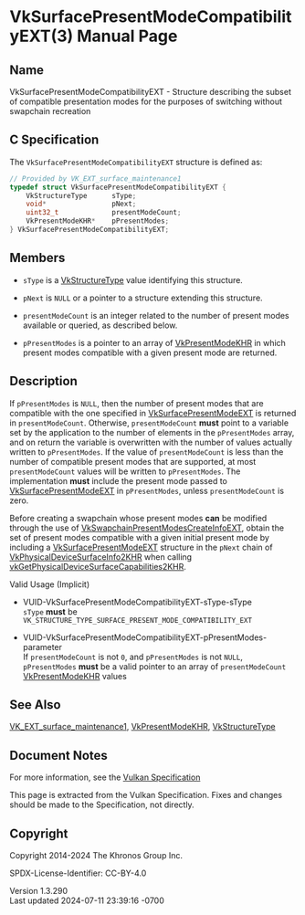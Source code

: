 # VkSurfacePresentModeCompatibilityEXT(3) Manual Page

## Name

VkSurfacePresentModeCompatibilityEXT - Structure describing the subset
of compatible presentation modes for the purposes of switching without
swapchain recreation



## <a href="#_c_specification" class="anchor"></a>C Specification

The `VkSurfacePresentModeCompatibilityEXT` structure is defined as:

``` c
// Provided by VK_EXT_surface_maintenance1
typedef struct VkSurfacePresentModeCompatibilityEXT {
    VkStructureType      sType;
    void*                pNext;
    uint32_t             presentModeCount;
    VkPresentModeKHR*    pPresentModes;
} VkSurfacePresentModeCompatibilityEXT;
```

## <a href="#_members" class="anchor"></a>Members

- `sType` is a [VkStructureType](https://registry.khronos.org/vulkan/specs/1.3-extensions/man/html/VkStructureType.html) value identifying
  this structure.

- `pNext` is `NULL` or a pointer to a structure extending this
  structure.

- `presentModeCount` is an integer related to the number of present
  modes available or queried, as described below.

- `pPresentModes` is a pointer to an array of
  [VkPresentModeKHR](https://registry.khronos.org/vulkan/specs/1.3-extensions/man/html/VkPresentModeKHR.html) in which present modes
  compatible with a given present mode are returned.

## <a href="#_description" class="anchor"></a>Description

If `pPresentModes` is `NULL`, then the number of present modes that are
compatible with the one specified in
[VkSurfacePresentModeEXT](https://registry.khronos.org/vulkan/specs/1.3-extensions/man/html/VkSurfacePresentModeEXT.html) is returned in
`presentModeCount`. Otherwise, `presentModeCount` **must** point to a
variable set by the application to the number of elements in the
`pPresentModes` array, and on return the variable is overwritten with
the number of values actually written to `pPresentModes`. If the value
of `presentModeCount` is less than the number of compatible present
modes that are supported, at most `presentModeCount` values will be
written to `pPresentModes`. The implementation **must** include the
present mode passed to
[VkSurfacePresentModeEXT](https://registry.khronos.org/vulkan/specs/1.3-extensions/man/html/VkSurfacePresentModeEXT.html) in
`pPresentModes`, unless `presentModeCount` is zero.

Before creating a swapchain whose present modes **can** be modified
through the use of
[VkSwapchainPresentModesCreateInfoEXT](https://registry.khronos.org/vulkan/specs/1.3-extensions/man/html/VkSwapchainPresentModesCreateInfoEXT.html),
obtain the set of present modes compatible with a given initial present
mode by including a
[VkSurfacePresentModeEXT](https://registry.khronos.org/vulkan/specs/1.3-extensions/man/html/VkSurfacePresentModeEXT.html) structure in the
`pNext` chain of
[VkPhysicalDeviceSurfaceInfo2KHR](https://registry.khronos.org/vulkan/specs/1.3-extensions/man/html/VkPhysicalDeviceSurfaceInfo2KHR.html)
when calling
[vkGetPhysicalDeviceSurfaceCapabilities2KHR](https://registry.khronos.org/vulkan/specs/1.3-extensions/man/html/vkGetPhysicalDeviceSurfaceCapabilities2KHR.html).

Valid Usage (Implicit)

- <a href="#VUID-VkSurfacePresentModeCompatibilityEXT-sType-sType"
  id="VUID-VkSurfacePresentModeCompatibilityEXT-sType-sType"></a>
  VUID-VkSurfacePresentModeCompatibilityEXT-sType-sType  
  `sType` **must** be
  `VK_STRUCTURE_TYPE_SURFACE_PRESENT_MODE_COMPATIBILITY_EXT`

- <a
  href="#VUID-VkSurfacePresentModeCompatibilityEXT-pPresentModes-parameter"
  id="VUID-VkSurfacePresentModeCompatibilityEXT-pPresentModes-parameter"></a>
  VUID-VkSurfacePresentModeCompatibilityEXT-pPresentModes-parameter  
  If `presentModeCount` is not `0`, and `pPresentModes` is not `NULL`,
  `pPresentModes` **must** be a valid pointer to an array of
  `presentModeCount` [VkPresentModeKHR](https://registry.khronos.org/vulkan/specs/1.3-extensions/man/html/VkPresentModeKHR.html) values

## <a href="#_see_also" class="anchor"></a>See Also

[VK_EXT_surface_maintenance1](https://registry.khronos.org/vulkan/specs/1.3-extensions/man/html/VK_EXT_surface_maintenance1.html),
[VkPresentModeKHR](https://registry.khronos.org/vulkan/specs/1.3-extensions/man/html/VkPresentModeKHR.html),
[VkStructureType](https://registry.khronos.org/vulkan/specs/1.3-extensions/man/html/VkStructureType.html)

## <a href="#_document_notes" class="anchor"></a>Document Notes

For more information, see the <a
href="https://registry.khronos.org/vulkan/specs/1.3-extensions/html/vkspec.html#VkSurfacePresentModeCompatibilityEXT"
target="_blank" rel="noopener">Vulkan Specification</a>

This page is extracted from the Vulkan Specification. Fixes and changes
should be made to the Specification, not directly.

## <a href="#_copyright" class="anchor"></a>Copyright

Copyright 2014-2024 The Khronos Group Inc.

SPDX-License-Identifier: CC-BY-4.0

Version 1.3.290  
Last updated 2024-07-11 23:39:16 -0700
